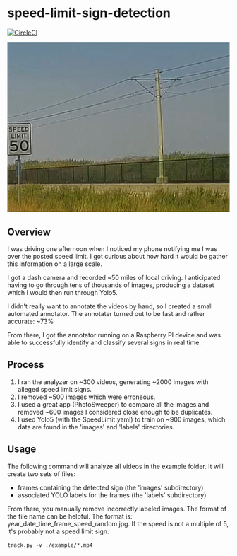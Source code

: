 # speed-limit-sign-detection
[![CircleCI](https://circleci.com/gh/michaelgallacher/speed-limit-sign-detection.svg?style=shield)](https://circleci.com/gh/michaelgallacher/speed-limit-sign-detection)

![demo](./example/demo.gif)

## Overview
I was driving one afternoon when I noticed my phone notifying me I was over the posted speed limit.  I got curious about how hard it would be gather this information on a large scale.

I got a dash camera and recorded ~50 miles of local driving.  I anticipated having to go through tens of thousands of images, producing a dataset which I would then run through Yolo5.  

I didn't really want to annotate the videos by hand, so I created a small automated annotator.  The annotater turned out to be fast and rather accurate: ~73%

From there, I got the annotator running on a Raspberry PI device and was able to successfully identify and classify several signs in real time.
## Process
1. I ran the analyzer on ~300 videos, generating ~2000 images with alleged speed limit signs.
2. I removed ~500 images which were erroneous.
3. I used a great app (PhotoSweeper) to compare all the images and removed ~600 images I considered close enough to be duplicates.
4. I used Yolo5 (with the SpeedLimit.yaml) to train on ~900 images, which data are found in the 'images' and 'labels' directories.
## Usage
The following command will analyze all videos in the example folder. It will create two sets of files:
* frames containing the detected sign (the 'images' subdirectory)
* associated YOLO labels for the frames (the 'labels' subdirectory)

From there, you manually remove incorrectly labeled images. The format of the file name can be helpful.  The format is: year_date_time_frame_speed_random.jpg.  If the speed is not a multiple of 5, it's probably not a speed limit sign.   
```
track.py -v ./example/*.mp4
```

